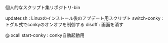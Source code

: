 個人的なスクリプト集リポジトリ-bin

updater.sh : Linuxのインストール後のアプデート用スクリプト
switch-conky : トグル式でconkyのオンオフを制御する
disoff : 画面を消す


@ xcall
start-conky : conky自動起動用
